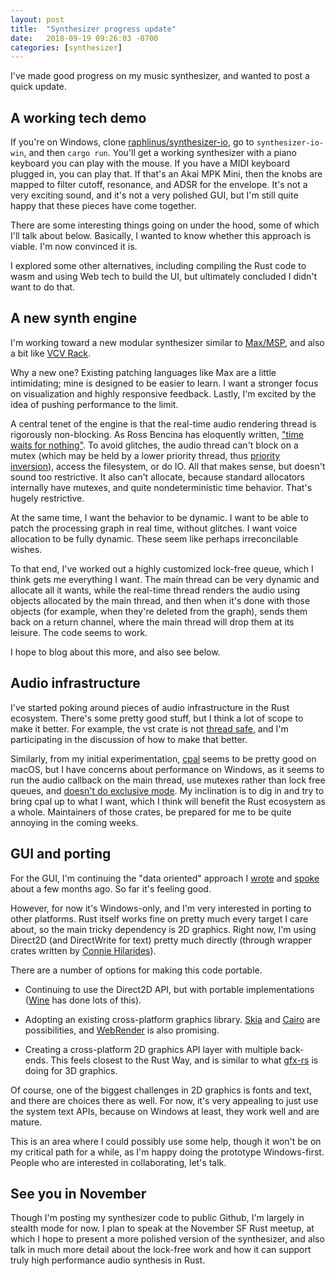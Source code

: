 ```yaml
---
layout: post
title:  "Synthesizer progress update"
date:   2018-09-19 09:26:03 -0700
categories: [synthesizer]
---
```

I've made good progress on my music synthesizer, and wanted to post a quick update.

## A working tech demo

If you're on Windows, clone [raphlinus/synthesizer-io](https://github.com/raphlinus/synthesizer-io), go to `synthesizer-io-win`, and then `cargo run`. You'll get a working synthesizer with a piano keyboard you can play with the mouse. If you have a MIDI keyboard plugged in, you can play that. If that's an Akai MPK Mini, then the knobs are mapped to filter cutoff, resonance, and ADSR for the envelope. It's not a very exciting sound, and it's not a very polished GUI, but I'm still quite happy that these pieces have come together.

There are some interesting things going on under the hood, some of which I'll talk about below. Basically, I wanted to know whether this approach is viable. I'm now convinced it is.

I explored some other alternatives, including compiling the Rust code to wasm and using Web tech to build the UI, but ultimately concluded I didn't want to do that.

## A new synth engine

I'm working toward a new modular synthesizer similar to [Max/MSP](https://en.wikipedia.org/wiki/Max_(software)), and also a bit like [VCV Rack](https://vcvrack.com/).

Why a new one? Existing patching languages like Max are a little intimidating; mine is designed to be easier to learn. I want a stronger focus on visualization and highly responsive feedback. Lastly, I'm excited by the idea of pushing performance to the limit.

A central tenet of the engine is that the real-time audio rendering thread is rigorously non-blocking. As Ross Bencina has eloquently written, ["time waits for nothing"](http://www.rossbencina.com/code/real-time-audio-programming-101-time-waits-for-nothing). To avoid glitches, the audio thread can't block on a mutex (which may be held by a lower priority thread, thus [priority inversion](https://en.wikipedia.org/wiki/Priority_inversion)), access the filesystem, or do IO. All that makes sense, but doesn't sound too restrictive. It also can't allocate, because standard allocators internally have mutexes, and quite nondeterministic time behavior. That's hugely restrictive.

At the same time, I want the behavior to be dynamic. I want to be able to patch the processing graph in real time, without glitches. I want voice allocation to be fully dynamic. These seem like perhaps irreconcilable wishes.

To that end, I've worked out a highly customized lock-free queue, which I think gets me everything I want. The main thread can be very dynamic and allocate all it wants, while the real-time thread renders the audio using objects allocated by the main thread, and then when it's done with those objects (for example, when they're deleted from the graph), sends them back on a return channel, where the main thread will drop them at its leisure. The code seems to work.

I hope to blog about this more, and also see below.

## Audio infrastructure

I've started poking around pieces of audio infrastructure in the Rust ecosystem. There's some pretty good stuff, but I think a lot of scope to make it better. For example, the vst crate is not [thread safe](https://github.com/rust-dsp/rust-vst/issues/49), and I'm participating in the discussion of how to make that better.

Similarly, from my initial experimentation, [cpal](https://github.com/tomaka/cpal) seems to be pretty good on macOS, but I have concerns about performance on Windows, as it seems to run the audio callback on the main thread, use mutexes rather than lock free queues, and [doesn't do exclusive mode](https://github.com/tomaka/cpal/issues/106). My inclination is to dig in and try to bring cpal up to what I want, which I think will benefit the Rust ecosystem as a whole. Maintainers of those crates, be prepared for me to be quite annoying in the coming weeks.

## GUI and porting

For the GUI, I'm continuing the "data oriented" approach I [wrote](/personal/2018/05/08/ecs-ui.html) and [spoke](https://www.youtube.com/watch?v=4YTfxresvS8) about a few months ago. So far it's feeling good.

However, for now it's Windows-only, and I'm very interested in porting to other platforms. Rust itself works fine on pretty much every target I care about, so the main tricky dependency is 2D graphics. Right now, I'm using Direct2D (and DirectWrite for text) pretty much directly (through wrapper crates written by [Connie Hilarides](https://github.com/Connicpu)).

There are a number of options for making this code portable.

* Continuing to use the Direct2D API, but with portable implementations ([Wine](https://www.winehq.org/) has done lots of this).

* Adopting an existing cross-platform graphics library. [Skia](https://skia.org/) and [Cairo](https://cairographics.org/) are possibilities, and [WebRender](https://github.com/servo/webrender) is also promising.

* Creating a cross-platform 2D graphics API layer with multiple back-ends. This feels closest to the Rust Way, and is similar to what [gfx-rs](https://github.com/gfx-rs/gfx) is doing for 3D graphics.

Of course, one of the biggest challenges in 2D graphics is fonts and text, and there are choices there as well. For now, it's very appealing to just use the system text APIs, because on Windows at least, they work well and are mature.

This is an area where I could possibly use some help, though it won't be on my critical path for a while, as I'm happy doing the prototype Windows-first. People who are interested in collaborating, let's talk.

## See you in November

Though I'm posting my synthesizer code to public Github, I'm largely in stealth mode for now. I plan to speak at the November SF Rust meetup, at which I hope to present a more polished version of the synthesizer, and also talk in much more detail about the lock-free work and how it can support truly high performance audio synthesis in Rust.
